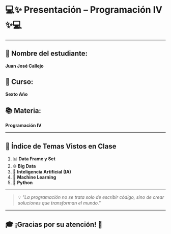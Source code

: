 # 💻✨ **Presentación – Programación IV** ✨💻

---

## 👤 **Nombre del estudiante:**
**Juan José Callejo**

## 🏫 **Curso:**
**Sexto Año**

## 📚 **Materia:**
**Programación IV**

---

## 📑 **Índice de Temas Vistos en Clase**

1. 📊 **Data Frame y Set**
2. 🌐 **Big Data**
3. 🤖 **Inteligencia Artificial (IA)**
4. 🧠 **Machine Learning**
5. 🐍 **Python**

---

> 💡 *"La programación no se trata solo de escribir código, sino de crear soluciones que transforman el mundo."*

---

## 🎓 ¡Gracias por su atención! 🚀
